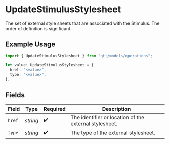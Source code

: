 # UpdateStimulusStylesheet

The set of external style sheets that are associated with the Stimulus. The order of definition is significant.

## Example Usage

```typescript
import { UpdateStimulusStylesheet } from "qti/models/operations";

let value: UpdateStimulusStylesheet = {
  href: "<value>",
  type: "<value>",
};
```

## Fields

| Field                                                  | Type                                                   | Required                                               | Description                                            |
| ------------------------------------------------------ | ------------------------------------------------------ | ------------------------------------------------------ | ------------------------------------------------------ |
| `href`                                                 | *string*                                               | :heavy_check_mark:                                     | The identifier or location of the external stylesheet. |
| `type`                                                 | *string*                                               | :heavy_check_mark:                                     | The type of the external stylesheet.                   |